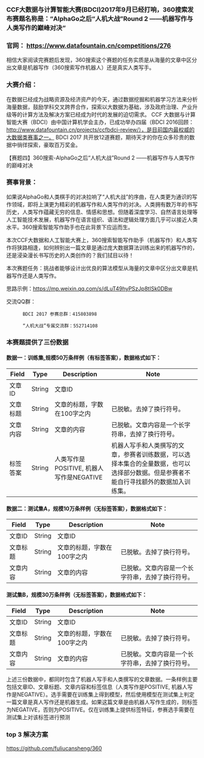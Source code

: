 ### CCF大数据与计算智能大赛(BDCI)2017年9月已经打响，360搜索发布赛题名称是：“AlphaGo之后“人机大战”Round 2 ——机器写作与人类写作的巅峰对决“
### 官网： https://www.datafountain.cn/competitions/276
相信大家阅读完赛题后发现，360搜索这个赛题的任务实质是从海量的文章中区分出文章是机器写作（360搜索写作机器人）还是真实人类写手。

### 大赛介绍：

   在数据已经成为战略资源及经济资产的今天，通过数据挖掘和机器学习方法来分析海量数据，鼓励学科交叉跨界合作，探索以大数据为基础，涉及政府治理、产业升级等的计算方法及解决方案已经成为时代的发展的迫切需求。
   CCF 大数据与计算智能大赛（BDCI）由中国计算机学会主办，已成功举办四届（BDCI 2016回顾：http://www.datafountain.cn/projects/ccfbdci-review/），是目前国内最权威的大数据类赛事之一。
   BDCI 2017 共开放12道赛题，期待天才的你在众多珍贵的数据中徜徉探索，豪取百万奖金。
  
  【赛题四】360搜索-AlphaGo之后“人机大战”Round 2 ——机器写作与人类写作的巅峰对决
  
### 赛事背景： 
  如果说AlphaGo和人类棋手的对决拉响了“人机大战”的序曲，在人类更为通识的写作领域，即将上演更为精彩的机器写作和人类写作的对决。人类拥有数万年的书写历史，人类写作蕴藏无穷的信息、情感和思想。但随着深度学习、自然语言处理等人工智能技术发展，机器写作在语言组织、语法和逻辑处理方面几乎可以接近人类水平。360搜索智能写作助手也在此背景下应运而生。
  
  本次CCF大数据和人工智能大赛上，360搜索智能写作助手（机器写作）和人类写作将狭路相逢，如何辨别出一篇文章是通过庞大数据算法训练出来的机器写作的，还是浸染漫长书写历史的人类创作的？我们拭目以待！

  本次赛题任务：挑战者能够设计出优良的算法模型从海量的文章中区分出文章是机器写作还是人类写作。
 
  思路示例：https://mp.weixin.qq.com/s/dLuT49hyPSzJp8tISk0DBw
 
  交流QQ群：

          BDCI 2017 参赛总群：415803898

          “人机大战”专属交流群：552714108


### 本赛题提供了三份数据
#### 数据一：训练集,规模50万条样例（有标签答案），数据格式如下：
| Field | Type | Description | Note |
| --- | --- | --- | --- |
| 文章ID | String | 文章ID |  |
| 文章标题 | String | 文章的标题，字数在100字之内 | 已脱敏。去掉了换行符号。 |
| 文章内容 | String | 文章的内容 | 已脱敏。文章内容是一个长字符串，去掉了换行符号。 |
| 标签答案 | String | 人类写作是POSITIVE, 机器人写作是NEGATIVE | 机器人写手和人类撰写的文章，参赛者训练数据，可以选择本集合的全量数据，也可以选择部分数据。但是参赛者不能自行寻找额外的数据加入训练集。 |

#### 数据二：测试集A，规模10万条样例（无标签答案），数据格式如下：
| Field | Type | Description | Note |
| --- | --- | --- | --- |
| 文章ID | String | 文章ID |  |
| 文章标题 | String | 文章的标题，字数在100字之内 | 已脱敏。去掉了换行符号。 |
| 文章内容 | String | 文章的内容 | 已脱敏。文章内容是一个长字符串，去掉了换行符号。 |

#### 测试集B，规模30万条样例（无标签答案），数据格式如下：
| Field | Type | Description | Note |
| --- | --- | --- | --- |
| 文章ID | String | 文章ID |  |
| 文章标题 | String | 文章的标题，字数在100字之内 | 已脱敏。去掉了换行符号。 |
| 文章内容 | String | 文章的内容 | 已脱敏。文章内容是一个长字符串，去掉了换行符号。 | 

   上述三份数据中，都同时包含了机器人写手和人类撰写的文章数据。一条样例主要包括文章ID、文章标题、文章内容和标签信息（人类写作是POSITIVE, 机器人写作是NEGATIVE）。选手需要在训练集上得到模型，然后使用模型在测试集上判定一篇文章是真人写作还是机器生成。如果这篇文章是由机器人写作生成的，则标签为NEGATIVE，否则为POSITIVE。仅在训练集上提供标签特征，参赛选手需要在测试集上对该标签进行预测
   
### top 3 解决方案
https://github.com/fuliucansheng/360
